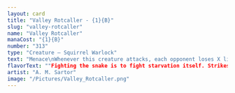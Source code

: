 ```yaml
---
layout: card
title: "Valley Rotcaller - {1}{B}"
slug: "valley-rotcaller"
name: "Valley Rotcaller"
manaCost: "{1}{B}"
number: "313"
type: "Creature — Squirrel Warlock"
text: "Menace\nWhenever this creature attacks, each opponent loses X life and you gain X life, where X is the number of other Squirrels, Bats, Lizards, and Rats you control."
flavorText: ""Fighting the snake is to fight starvation itself. Strikes synchronize with hunger pangs.""
artist: "A. M. Sartor"
image: "/Pictures/Valley_Rotcaller.png"
---
```


